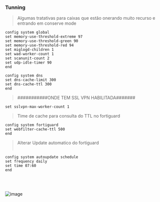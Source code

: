 

### Tunning
> Algumas tratativas para caixas que estão onerando muito recurso e entrando em conserve mode
```
config system global
set memory-use-threshold-extreme 97
set memory-use-threshold-green 90
set memory-use-threshold-red 94
set miglogd-children 1
set wad-worker-count 1
set scanunit-count 2
set udp-idle-timer 90
end

config system dns
set dns-cache-limit 300
set dns-cache-ttl 300
end
```

> ###########ONDE TEM SSL VPN HABILITADA#######
```
set sslvpn-max-worker-count 1 
```
> Time de cache para consulta do TTL no fortiguard
```
config system fortiguard
set webfilter-cache-ttl 500
end
 ```
> Alterar Update automatico do fortiguard </br></br>

```
config system autoupdate schedule
set frequency daily
set time 07:60
end
```

</br></br>

![image](https://github.com/user-attachments/assets/af521807-b3d9-47d6-bccb-db0492d67a14) </br></br></br></br>





